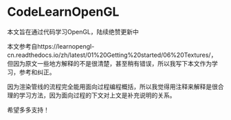 # CodeLearnOpenGL

本文旨在通过代码学习OpenGL，陆续绝赞更新中

本文参考自https://learnopengl-cn.readthedocs.io/zh/latest/01%20Getting%20started/06%20Textures/， 但因为原文一些地方解释的不是很清楚，甚至稍有错误，所以我写下本文作为学习，参考和纠正。

因为渲染管线的流程完全能用面向过程编程概括，所以我觉得用注释来解释是很合理的学习方法，因为面向过程的下文对上文是补充说明的关系。

希望多多支持！
